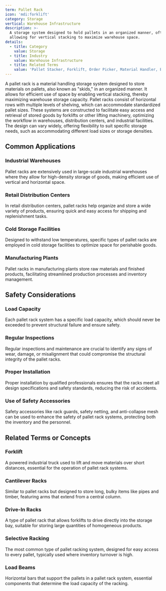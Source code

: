 ```yaml
---
term: Pallet Rack
icon: 'mdi:forklift'
category: Storage
vertical: Warehouse Infrastructure
description: >-
  A storage system designed to hold pallets in an organized manner, often
  allowing for vertical stacking to maximize warehouse space.
details:
  - title: Category
    value: Storage
  - title: Industry
    value: Warehouse Infrastructure
  - title: Related Terms
    value: 'Pallet Stacker, Forklift, Order Picker, Material Handler, Bulk Storage Bin'
---
```

A pallet rack is a material handling storage system designed to store materials on pallets, also known as "skids," in an organized manner. It allows for efficient use of space by enabling vertical stacking, thereby maximizing warehouse storage capacity. Pallet racks consist of horizontal rows with multiple levels of shelving, which can accommodate standardized pallet sizes. These systems are constructed to facilitate easy access and retrieval of stored goods by forklifts or other lifting machinery, optimizing the workflow in warehouses, distribution centers, and industrial facilities. The design can vary widely, offering flexibility to suit specific storage needs, such as accommodating different load sizes or storage densities.

## Common Applications

### Industrial Warehouses
Pallet racks are extensively used in large-scale industrial warehouses where they allow for high-density storage of goods, making efficient use of vertical and horizontal space.

### Retail Distribution Centers
In retail distribution centers, pallet racks help organize and store a wide variety of products, ensuring quick and easy access for shipping and replenishment tasks.

### Cold Storage Facilities
Designed to withstand low temperatures, specific types of pallet racks are employed in cold storage facilities to optimize space for perishable goods.

### Manufacturing Plants
Pallet racks in manufacturing plants store raw materials and finished products, facilitating streamlined production processes and inventory management.

## Safety Considerations

### Load Capacity
Each pallet rack system has a specific load capacity, which should never be exceeded to prevent structural failure and ensure safety.

### Regular Inspections
Regular inspections and maintenance are crucial to identify any signs of wear, damage, or misalignment that could compromise the structural integrity of the pallet racks.

### Proper Installation
Proper installation by qualified professionals ensures that the racks meet all design specifications and safety standards, reducing the risk of accidents.

### Use of Safety Accessories
Safety accessories like rack guards, safety netting, and anti-collapse mesh can be used to enhance the safety of pallet rack systems, protecting both the inventory and the personnel.

## Related Terms or Concepts

### Forklift
A powered industrial truck used to lift and move materials over short distances, essential for the operation of pallet rack systems.

### Cantilever Racks
Similar to pallet racks but designed to store long, bulky items like pipes and timber, featuring arms that extend from a central column.

### Drive-In Racks
A type of pallet rack that allows forklifts to drive directly into the storage bay, suitable for storing large quantities of homogeneous products.

### Selective Racking
The most common type of pallet racking system, designed for easy access to every pallet, typically used where inventory turnover is high.

### Load Beams
Horizontal bars that support the pallets in a pallet rack system, essential components that determine the load capacity of the racking.
